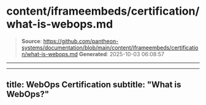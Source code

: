 # content/iframeembeds/certification/what-is-webops.md

> **Source**: https://github.com/pantheon-systems/documentation/blob/main/content/iframeembeds/certification/what-is-webops.md
> **Generated**: 2025-10-03 06:08:57

---

---
title: WebOps Certification
subtitle: "What is WebOps?"
---

<Partial file="certification-guide/what-is-webops.md" />
